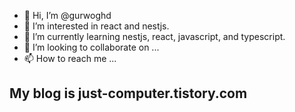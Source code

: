 - 👋 Hi, I’m @gurwoghd
- 👀 I’m interested in react and nestjs.
- 🌱 I’m currently learning nestjs, react, javascript, and typescript.
- 💞️ I’m looking to collaborate on ...
- 📫 How to reach me ...

<!---
gurwoghd/gurwoghd is a ✨ special ✨ repository because its `README.md` (this file) appears on your GitHub profile.
You can click the Preview link to take a look at your changes.
--->
## My blog is just-computer.tistory.com
